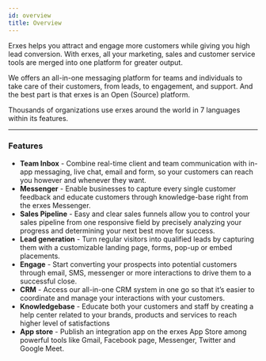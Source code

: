 ```yaml
---
id: overview
title: Overview
---
```


Erxes helps you attract and engage more customers while giving you high lead conversion. With erxes, all your marketing, sales and customer service tools are merged into one platform for greater output. 

We offers an all-in-one messaging platform for teams and individuals to take care of their customers, from leads, to engagement, and support. And the best part is that erxes is an Open (Source) platform.

Thousands of organizations use erxes around the world in 7 languages within its features.

---

### Features

+ __Team Inbox__ - Combine real-time client and team communication with in-app messaging, live chat, email and form, so your customers can reach you however and whenever they want.
+ __Messenger__ - Enable businesses to capture every single customer feedback and educate customers through knowledge-base right from the erxes Messenger.
+ __Sales Pipeline__ - Easy and clear sales funnels allow you to control your sales pipeline from one responsive field by precisely analyzing your progress and determining your next best move for success.
+ __Lead generation__ - Turn regular visitors into qualified leads by capturing them with a customizable landing page, forms, pop-up or embed placements.
+ __Engage__ - Start converting your prospects into potential customers through email, SMS, messenger or more interactions to drive them to a successful close.
+ __CRM__ - Access our all-in-one CRM system in one go so that it’s easier to coordinate and manage your interactions with your customers.
+ __Knowledgebase__ - Educate both your customers and staff by creating a help center related to your brands, products and services to reach higher level of satisfactions
+ __App store__ - Publish an integration app on the erxes App Store among powerful tools like Gmail, Facebook page, Messenger, Twitter and Google Meet.

